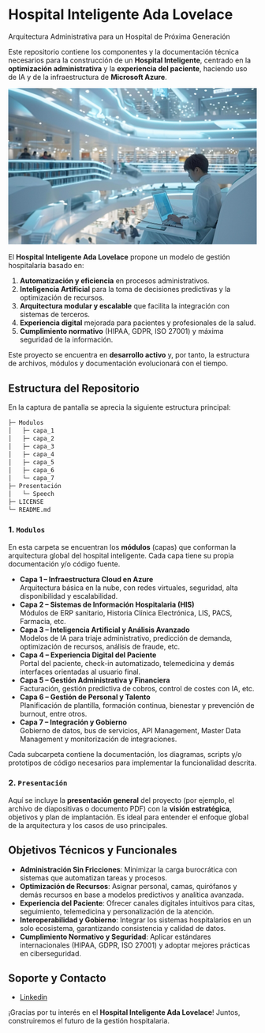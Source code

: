 # Hospital Inteligente Ada Lovelace
Arquitectura Administrativa para un Hospital de Próxima Generación

Este repositorio contiene los componentes y la documentación técnica necesarios para la construcción de un **Hospital Inteligente**, centrado en la **optimización administrativa** y la **experiencia del paciente**, haciendo uso de IA y de la infraestructura de **Microsoft Azure**.


![Hospital Inteligente Ada Lovelace](./Portada.png)

El **Hospital Inteligente Ada Lovelace** propone un modelo de gestión hospitalaria basado en:
1. **Automatización y eficiencia** en procesos administrativos.
2. **Inteligencia Artificial** para la toma de decisiones predictivas y la optimización de recursos.
3. **Arquitectura modular y escalable** que facilita la integración con sistemas de terceros.
4. **Experiencia digital** mejorada para pacientes y profesionales de la salud.
5. **Cumplimiento normativo** (HIPAA, GDPR, ISO 27001) y máxima seguridad de la información.

Este proyecto se encuentra en **desarrollo activo** y, por tanto, la estructura de archivos, módulos y documentación evolucionará con el tiempo. 


## Estructura del Repositorio

En la captura de pantalla se aprecia la siguiente estructura principal:

```
├─ Modulos
│   ├─ capa_1
│   ├─ capa_2
│   ├─ capa_3
│   ├─ capa_4
│   ├─ capa_5
│   ├─ capa_6
│   └─ capa_7
├─ Presentación
│   └─ Speech
├─ LICENSE
└─ README.md
```

### 1. `Modulos`
En esta carpeta se encuentran los **módulos** (capas) que conforman la arquitectura global del hospital inteligente. Cada capa tiene su propia documentación y/o código fuente.  
- **Capa 1 – Infraestructura Cloud en Azure**  
  Arquitectura básica en la nube, con redes virtuales, seguridad, alta disponibilidad y escalabilidad.
- **Capa 2 – Sistemas de Información Hospitalaria (HIS)**  
  Módulos de ERP sanitario, Historia Clínica Electrónica, LIS, PACS, Farmacia, etc.
- **Capa 3 – Inteligencia Artificial y Análisis Avanzado**  
  Modelos de IA para triaje administrativo, predicción de demanda, optimización de recursos, análisis de fraude, etc.
- **Capa 4 – Experiencia Digital del Paciente**  
  Portal del paciente, check-in automatizado, telemedicina y demás interfaces orientadas al usuario final.
- **Capa 5 – Gestión Administrativa y Financiera**  
  Facturación, gestión predictiva de cobros, control de costes con IA, etc.
- **Capa 6 – Gestión de Personal y Talento**  
  Planificación de plantilla, formación continua, bienestar y prevención de burnout, entre otros.
- **Capa 7 – Integración y Gobierno**  
  Gobierno de datos, bus de servicios, API Management, Master Data Management y monitorización de integraciones.

Cada subcarpeta contiene la documentación, los diagramas, scripts y/o prototipos de código necesarios para implementar la funcionalidad descrita.

### 2. `Presentación`
Aquí se incluye la **presentación general** del proyecto (por ejemplo, el archivo de diapositivas o documento PDF) con la **visión estratégica**, objetivos y plan de implantación. Es ideal para entender el enfoque global de la arquitectura y los casos de uso principales.


## Objetivos Técnicos y Funcionales

- **Administración Sin Fricciones**: Minimizar la carga burocrática con sistemas que automatizan tareas y procesos.
- **Optimización de Recursos**: Asignar personal, camas, quirófanos y demás recursos en base a modelos predictivos y analítica avanzada.
- **Experiencia del Paciente**: Ofrecer canales digitales intuitivos para citas, seguimiento, telemedicina y personalización de la atención.
- **Interoperabilidad y Gobierno**: Integrar los sistemas hospitalarios en un solo ecosistema, garantizando consistencia y calidad de datos.
- **Cumplimiento Normativo y Seguridad**: Aplicar estándares internacionales (HIPAA, GDPR, ISO 27001) y adoptar mejores prácticas en ciberseguridad.


## Soporte y Contacto

-  [Linkedin](https://www.linkedin.com/in/pdro-ruiz/)

¡Gracias por tu interés en el **Hospital Inteligente Ada Lovelace**! Juntos, construiremos el futuro de la gestión hospitalaria.
